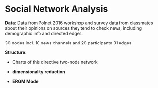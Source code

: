 # Social Network Analysis 
**Data**: Data from Polnet 2016 workshop and survey data from classmates about their opinions on sources they tend to check news, including demographic info and directed edges.

30 nodes incl. 10 news channels and 20 participants
31 edges

**Structure**: 
* Charts of this directive two-node network

* **dimensionality reduction**


* **ERGM Model**
